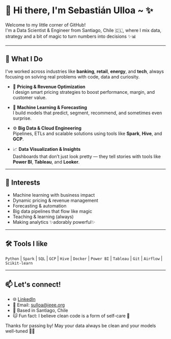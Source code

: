 # 🌟 Hi there, I'm Sebastián Ulloa ~ ✨

Welcome to my little corner of GitHub!  
I'm a Data Scientist & Engineer from Santiago, Chile 🇨🇱, where I mix data, strategy and a bit of magic to turn numbers into decisions ✨📊

---

## 💼 What I Do

I've worked across industries like **banking**, **retail**, **energy**, and **tech**, always focusing on solving real problems with code, data and curiosity.

- 🎯 **Pricing & Revenue Optimization**  
  I design smart pricing strategies to boost performance, margin, and customer value.

- 🧠 **Machine Learning & Forecasting**  
  I build models that predict, segment, recommend, and sometimes even surprise.

- ⚙️ **Big Data & Cloud Engineering**  
  Pipelines, ETLs and scalable solutions using tools like **Spark**, **Hive**, and **GCP**.

- 📈 **Data Visualization & Insights**  
  Dashboards that don’t just look pretty — they tell stories with tools like **Power BI**, **Tableau**, and **Looker**.

---

## 🧁 Interests

- Machine learning with business impact  
- Dynamic pricing & revenue management  
- Forecasting & automation  
- Big data pipelines that flow like magic  
- Teaching & learning (always)  
- Making analytics ✨adorably powerful✨

---

## 🛠️ Tools I like

`Python` | `Spark` | `SQL` | `GCP` | `Hive` | `Docker` | `Power BI` | `Tableau` | `Git` | `Airflow` | `Scikit-learn`

---

## 📫 Let's connect!

- 🌐 [LinkedIn](https://linkedin.com/in/sightes)  
- 💌 Email: sulloa@ieee.org  
- 📍 Based in Santiago, Chile  
- 🐱 Fun fact: I believe clean code is a form of self-care 💖

Thanks for passing by! May your data always be clean and your models well-tuned 🌸🚀
